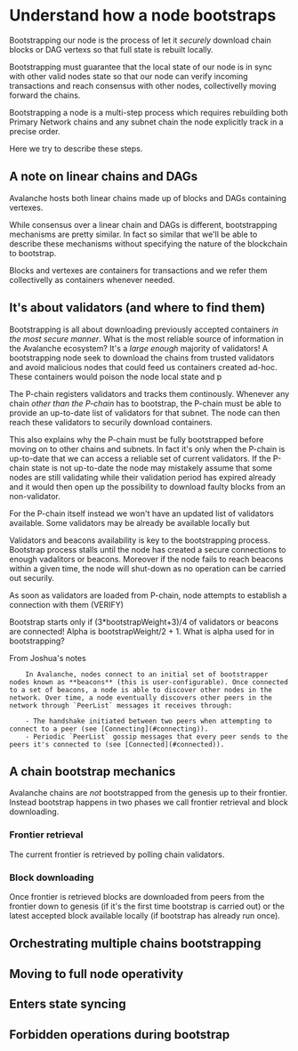 # Understand how a node bootstraps

Bootstrapping our node is the process of let it *securely* download chain blocks
or DAG vertexs so that full state is rebuilt locally.

Bootstrapping must guarantee that the local state of our node is in sync with
other valid nodes state so that our node can verify incoming transactions and
reach consensus with other nodes, collectivelly moving forward the chains.

Bootstrapping a node is a multi-step process which requires rebuilding both
Primary Network chains and any subnet chain the node explicitly track in a
precise order.

Here we try to describe these steps.

## A note on linear chains and DAGs

Avalanche hosts both linear chains made up of blocks and DAGs containing
vertexes.

While consensus over a linear chain and DAGs is different, bootstrapping
mechanisms are pretty similar. In fact so similar that we'll be able to describe
these mechanisms without specifying the nature of the blockchain to bootstrap.

Blocks and vertexes are containers for transactions and we refer them
collectivelly as containers whenever needed.

## It's about validators (and where to find them)

Bootstrapping is all about downloading previously accepted containers *in the most secure manner*.
What is the most reliable source of information in the Avalanche ecosystem? It's a *large enough* majority of validators!
A bootstrapping node seek to download the chains from trusted validators and avoid malicious nodes that could feed us containers created ad-hoc. These containers would poison the node local state and p

The P-chain registers validators and tracks them continously. Whenever any chain
*other than the P-chain* has to bootstrap, the P-chain must be able to provide
an up-to-date list of validators for that subnet. The node can then reach these
validators to securily download containers.

This also explains why the P-chain must be fully bootstrapped before moving on
to other chains and subnets. In fact it's only when the P-chain is up-to-date
that we can access a reliable set of current validators. If the P-chain state is
not up-to-date the node may mistakely assume that some nodes are still
validating while their validation period has expired already and it would then
open up the possibility to download faulty blocks from an non-validator.

For the P-chain itself instead we won't have an updated list of validators available. Some validators may be already be available locally but 

Validators and beacons availability is key to the bootstrapping process.
Bootstrap process stalls until the node has created a secure connections to
enough vadalitors or beacons. Moreover if the node fails to reach beacons within
a given time, the node will shut-down as no operation can be carried out
securily.

As soon as validators are loaded from P-chain, node attempts to establish a connection with them (VERIFY)

Bootstrap starts only if (3*bootstrapWeight+3)/4 of validators or beacons are connected!
Alpha is bootstrapWeight/2 + 1. What is alpha used for in bootstrapping?


From Joshua's notes
```
    In Avalanche, nodes connect to an initial set of bootstrapper nodes known as **beacons** (this is user-configurable). Once connected to a set of beacons, a node is able to discover other nodes in the network. Over time, a node eventually discovers other peers in the network through `PeerList` messages it receives through:

    - The handshake initiated between two peers when attempting to connect to a peer (see [Connecting](#connecting)).
    - Periodic `PeerList` gossip messages that every peer sends to the peers it's connected to (see [Connected](#connected)).
```

## A chain bootstrap mechanics

Avalanche chains are *not* bootstrapped from the genesis up to their frontier.
Instead bootstrap happens in two phases we call frontier retrieval and block downloading.

### Frontier retrieval

The current frontier is retrieved by polling chain validators.


### Block downloading

Once frontier is retrieved blocks are downloaded from peers from the frontier
down to genesis (if it's the first time bootstrap is carried out) or the
latest accepted block available locally (if bootstrap has already run once).


## Orchestrating multiple chains bootstrapping


## Moving to full node operativity

## Enters state syncing

## Forbidden operations during bootstrap
